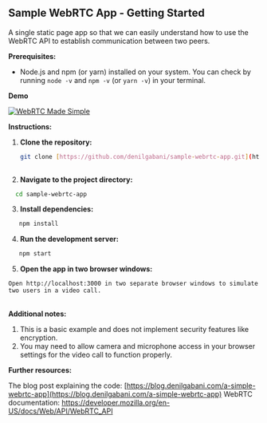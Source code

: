 ## Sample WebRTC App - Getting Started

A single static page app so that we can easily understand how to use the WebRTC API to establish communication between two peers.

**Prerequisites:**

* Node.js and npm (or yarn) installed on your system. You can check by running `node -v` and `npm -v` (or `yarn -v`) in your terminal.

**Demo**

[![WebRTC Made Simple](https://img.youtube.com/vi/O6jaES23at8/hqdefault.jpg)](https://www.youtube.com/watch?v=O6jaES23at8)

**Instructions:**

  1. **Clone the repository:**
  
     ```bash
     git clone [https://github.com/denilgabani/sample-webrtc-app.git](https://github.com/denilgabani/sample-webrtc-app.git)
  
  2. **Navigate to the project directory:**
   ```bash
     cd sample-webrtc-app
  ```
  
  3. **Install dependencies:**
  ```bash
     npm install
  ```
  
  4. **Run the development server:**
  ```bash
     npm start
  ```
  
  5. **Open the app in two browser windows:**
     
    Open http://localhost:3000 in two separate browser windows to simulate two users in a video call.
    
<be><br/>
**Additional notes:**

  1. This is a basic example and does not implement security features like encryption.
  2. You may need to allow camera and microphone access in your browser settings for the video call to function properly.

**Further resources:**

The blog post explaining the code: [https://blog.denilgabani.com/a-simple-webrtc-app](https://blog.denilgabani.com/a-simple-webrtc-app)
WebRTC documentation: https://developer.mozilla.org/en-US/docs/Web/API/WebRTC_API




